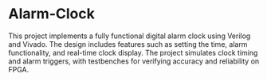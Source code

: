 # Alarm-Clock
This project implements a fully functional digital alarm clock using Verilog and Vivado. The design includes features such as setting the time, alarm functionality, and real-time clock display. The project simulates clock timing and alarm triggers, with testbenches for verifying accuracy and reliability on FPGA.
